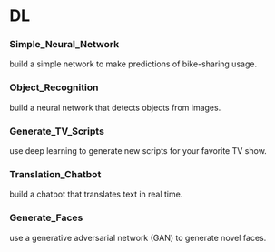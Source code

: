 # DL

### Simple_Neural_Network
build a simple network to make predictions of bike-sharing usage.

### Object_Recognition
build a neural network that detects objects from images.

### Generate_TV_Scripts
use deep learning to generate new scripts for your favorite TV show.

### Translation_Chatbot
build a chatbot that translates text in real time.

### Generate_Faces
use a generative adversarial network (GAN) to generate novel faces.
